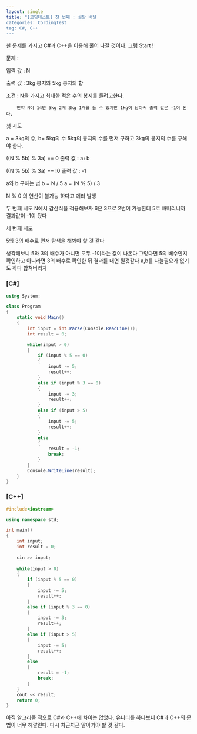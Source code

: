 ```yaml
---
layout: single 
title: "[코딩테스트] 첫 번째 : 설탕 배달
categories: CordingTest
tag: C#, C++
---
```


한 문제를 가지고 C#과 C++을 이용해 풀어 나갈 것이다.
그럼 Start !



문제 :

입력 값 : N

출력 값 : 3kg 봉지와 5kg 봉지의 합

조건 : N을 가지고 최대한 적은 수의 봉지를 들려고한다.

  		만약 N이 14면 5kg 2개 3kg 1개를 들 수 있지만 1kg이 남아서 출력 값은 -1이 된다.



첫 시도

a = 3kg의 수, b= 5kg의 수
5kg의 봉지의 수를 먼저 구하고 3kg의 봉지의 수를 구해야 한다.

((N % 5b) % 3a) == 0
출력 값 : a+b

 ((N % 5b) % 3a) == !0
출력 값 : -1

a와 b 구하는 법
b = N / 5
a = (N % 5) / 3

N % 0 의 연산이 불가능 하다고 에러 발생



두 번째 시도
N에서 감산식을 적용해보자
6은 3으로 2번이 가능한데
5로 빼버리니까 결과값이 -1이 됬다



세 번째 시도

5와 3의 배수로 먼저 탐색을 해봐야 할 것 같다

생각해보니 5와 3의 배수가 아니면 모두 -1이라는 값이 나온다
그렇다면 5의 배수인지 확인하고
아니라면 3의 배수로 확인한 뒤 결과를 내면 될것같다
a,b를 나눌필요가 없기도 하다 합쳐버리자



###  [C#]

```c#
using System;

class Program
{
    static void Main()
    {
        int input = int.Parse(Console.ReadLine());
        int result = 0;

        while(input > 0)
        {
            if (input % 5 == 0)
            {
                input -= 5;
                result++;
            }
            else if (input % 3 == 0)
            {
                input -= 3;
                result++;
            }
            else if (input > 5)
            {
                input -= 5;
                result++;
            }
            else
            {
                result = -1;
                break;
            }
        }
        Console.WriteLine(result);
    }
}
```



### [C++]

```c++
#include<iostream>

using namespace std;

int main()
{
    int input;
    int result = 0;
    
    cin >> input;
    
    while(input > 0)
    {
        if (input % 5 == 0)
        {
            input -= 5;
            result++;
        }
        else if (input % 3 == 0)
        {
            input -= 3;
            result++;
        }
        else if (input > 5)
        {
            input -= 5;
            result++;
        }
        else 
        {
            result = -1;
            break;
        }
    }
    cout << result;
    return 0;
}
```

아직 알고리즘 적으로 C#과 C++에 차이는 없었다.
유니티를 하다보니 C#과 C++의 문법이 너무 헤깔린다.
다시 차근차근 알아가야 할 것 같다.
